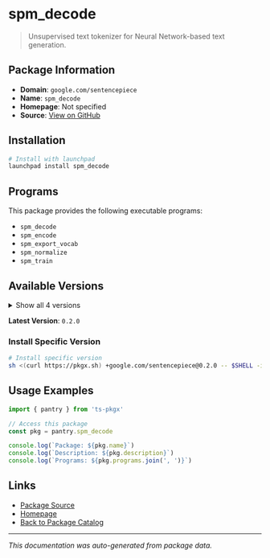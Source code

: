 # spm_decode

> Unsupervised text tokenizer for Neural Network-based text generation.

## Package Information

- **Domain**: `google.com/sentencepiece`
- **Name**: `spm_decode`
- **Homepage**: Not specified
- **Source**: [View on GitHub](https://github.com/pkgxdev/pantry/tree/main/projects/google.com/sentencepiece/package.yml)

## Installation

```bash
# Install with launchpad
launchpad install spm_decode
```

## Programs

This package provides the following executable programs:

- `spm_decode`
- `spm_encode`
- `spm_export_vocab`
- `spm_normalize`
- `spm_train`

## Available Versions

<details>
<summary>Show all 4 versions</summary>

- `0.2.0`, `0.1.99`, `0.1.98`, `0.1.97`

</details>

**Latest Version**: `0.2.0`

### Install Specific Version

```bash
# Install specific version
sh <(curl https://pkgx.sh) +google.com/sentencepiece@0.2.0 -- $SHELL -i
```

## Usage Examples

```typescript
import { pantry } from 'ts-pkgx'

// Access this package
const pkg = pantry.spm_decode

console.log(`Package: ${pkg.name}`)
console.log(`Description: ${pkg.description}`)
console.log(`Programs: ${pkg.programs.join(', ')}`)
```

## Links

- [Package Source](https://github.com/pkgxdev/pantry/tree/main/projects/google.com/sentencepiece/package.yml)
- [Homepage](#)
- [Back to Package Catalog](../../package-catalog.md)

---

*This documentation was auto-generated from package data.*
